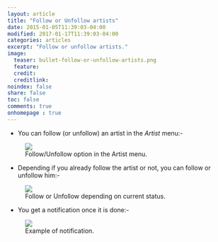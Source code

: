 ```yaml
---
layout: article
title: "Follow or Unfollow artists"
date: 2015-01-05T11:39:03-04:00
modified: 2017-01-17T11:39:03-04:00
categories: articles
excerpt: "Follow or unfollow artists."
image:
  teaser: bullet-follow-or-unfollow-artists.png
  feature:
  credit: 
  creditlink:
noindex: false
share: false
toc: false
comments: true
onhomepage : true
---
```


* You can follow (or unfollow) an artist in the *Artist* menu:-

<figure>
	<img src="{{ site.url }}/images/follow1.jpg">
	<figcaption>Follow/Unfollow option in the Artist menu.</figcaption>
</figure>

* Depending if you already follow the artist or not, you can follow or unfollow him:-

<figure>
	<img src="{{ site.url }}/images/follow2.jpg">
	<figcaption>Follow or Unfollow depending on current status.</figcaption>
</figure>


* You get a notification once it is done:-

<figure>
	<img src="{{ site.url }}/images/follow3.jpg">
	<figcaption>Example of notification.</figcaption>
</figure>

